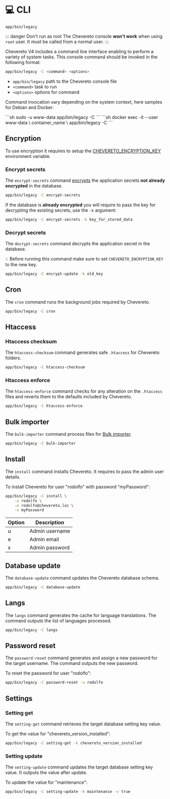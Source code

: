# 💻 CLI

`app/bin/legacy`

::: danger Don't run as root
The Chevereto console **won't work** when using `root` user. It must be called from a normal user.
:::

Chevereto V4 includes a command line interface enabling to perform a variety of system tasks. This console command should be invoked in the following format:

```sh
app/bin/legacy -C <command> <options>
```

* `app/bin/legacy` path to the Chevereto console file
* `<command>` task to run
* `<options>` options for command

Command invocation vary depending on the system context, here samples for Debian and Docker:

<code-group>
<code-block title="Debian">
```sh
sudo -u www-data app/bin/legacy -C <command> <options>
```
</code-block>

<code-block title="Docker">
```sh
docker exec -it --user www-data \
    container_name \
    app/bin/legacy -C <command> <options>
```
</code-block>
</code-group>

## Encryption

To use encryption it requires to setup the [CHEVERETO_ENCRYPTION_KEY](../configuration/environment.md#encryption-key) environment variable.

### Encrypt secrets

The `encrypt-secrets` command [encrypts](encryption.md) the application secrets **not already encrypted** in the database.

```sh
app/bin/legacy -C encrypt-secrets
```

If the database is **already encrypted** you will require to pass the key for decrypting the existing secrets, use the `-k` argument:

```sh
app/bin/legacy -C encrypt-secrets -k key_for_stored_data
```

### Decrypt secrets

The `decrypt-secrets` command decrypts the application secret in the database.

💡 Before running this command make sure to set `CHEVERETO_ENCRYPTION_KEY` to the new key.

```sh
app/bin/legacy -C encrypt-update -k old_key
```

## Cron

The `cron` command runs the background jobs required by Chevereto.

```sh
app/bin/legacy -C cron
```

## Htaccess

### Htaccess checksum

The `htaccess-checksum` command generates safe `.htaccess` for Chevereto folders.

```sh
app/bin/legacy -C htaccess-checksum
```

### Htaccess enforce

The `htaccess-enforce` command checks for any alteration on the `.htaccess` files and reverts them to the defaults included by Chevereto.

```sh
app/bin/legacy -C htaccess-enforce
```

## Bulk importer

The `bulk-importer` command process files for [Bulk importer](https://v4-admin.chevereto.com/dashboard/bulk-importer.html).

```sh
app/bin/legacy -C bulk-importer
```

## Install

The `install` command installs Chevereto. It requires to pass the admin user details.

To install Chevereto for user "rodolfo" with password "myPassword":

```sh
app/bin/legacy -C install \
    -u rodolfo \
    -e rodolfo@chevereto.loc \
    -x myPassword
```

| Option | Description    |
| ------ | -------------- |
| u      | Admin username |
| e      | Admin email    |
| x      | Admin password |

## Database update

The `database-update` command updates the Chevereto database schema.

```sh
app/bin/legacy -C database-update
```

## Langs

The `langs` command generates the cache for language translations. The command outputs the list of languages processed.

```sh
app/bin/legacy -C langs
```

## Password reset

The `password-reset` command generates and assign a new password for the target username. The command outputs the new password.

To reset the password for user "rodolfo":

```sh
app/bin/legacy -C password-reset -u rodolfo
```

## Settings

### Setting get

The `setting-get` command retrieves the target database setting key value.

To get the value for "chevereto_version_installed":

```sh
app/bin/legacy -C setting-get -k chevereto_version_installed
```

### Setting update

The `setting-update` command updates the target database setting key value. It outputs the value after update.

To update the value for "maintenance":

```sh
app/bin/legacy -C setting-update -k maintenance -v true
```

